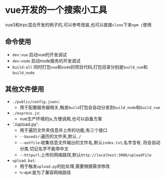 # vue开发的一个搜索小工具

vue3和trpc混合开发的例子的,可以参考改装,也可以直接`clone`下来`npm i`使用

## 命令使用

- `dev:vue` 启动vue的开发调试
- `dev:node` 启动node服务的开发调试
- `build:all` 同时打包`vue`和`node`的项目代码,打包目录分别是`build_vue`和`build_node`
## 其他文件使用

- `./public/config.jsonc`:
  - 用于配置服务器相关,触发`build`打包会自动分发到`build_node`和`build_vue`
- `./express.js`:
  - vue生产环境的js,方便调用,也可以自备方案
- './upload.py':
  - 用于遍历文件夹信息并上传的功能,有三个接口
  - `--basedir`:遍历的文件夹,默认`./`
  - `--outfile`:收集信息文件输出的文件名,默认`index.txt`,名字含有`_`将会自动分类,切记名字不能带中文
  - `--httpurl`:上传的网络路径,默认`http://localhost:3008/uploadfile` 
- `upload.bat`:
  - 用于触发`upload.py`的批处理,需要根据需求修改
  - `%~dp0`:是为了兼容网络路径